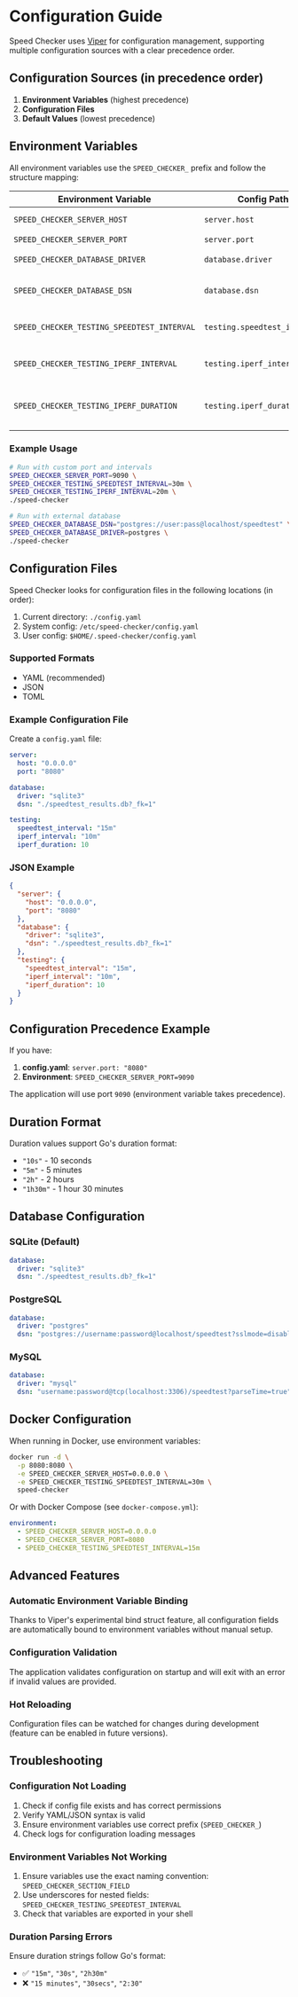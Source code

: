 # Configuration Guide

Speed Checker uses [Viper](https://github.com/spf13/viper) for configuration management, supporting multiple configuration sources with a clear precedence order.

## Configuration Sources (in precedence order)

1. **Environment Variables** (highest precedence)
2. **Configuration Files** 
3. **Default Values** (lowest precedence)

## Environment Variables

All environment variables use the `SPEED_CHECKER_` prefix and follow the structure mapping:

| Environment Variable | Config Path | Default | Description |
|---------------------|-------------|---------|-------------|
| `SPEED_CHECKER_SERVER_HOST` | `server.host` | `localhost` | Server bind address |
| `SPEED_CHECKER_SERVER_PORT` | `server.port` | `8080` | Server port |
| `SPEED_CHECKER_DATABASE_DRIVER` | `database.driver` | `sqlite3` | Database driver |
| `SPEED_CHECKER_DATABASE_DSN` | `database.dsn` | `./speedtest_results.db?_fk=1` | Database connection string |
| `SPEED_CHECKER_TESTING_SPEEDTEST_INTERVAL` | `testing.speedtest_interval` | `15m` | Interval between speed tests |
| `SPEED_CHECKER_TESTING_IPERF_INTERVAL` | `testing.iperf_interval` | `10m` | Interval between iperf tests |
| `SPEED_CHECKER_TESTING_IPERF_DURATION` | `testing.iperf_duration` | `10` | Duration of each iperf test in seconds |

### Example Usage

```bash
# Run with custom port and intervals
SPEED_CHECKER_SERVER_PORT=9090 \
SPEED_CHECKER_TESTING_SPEEDTEST_INTERVAL=30m \
SPEED_CHECKER_TESTING_IPERF_INTERVAL=20m \
./speed-checker

# Run with external database
SPEED_CHECKER_DATABASE_DSN="postgres://user:pass@localhost/speedtest" \
SPEED_CHECKER_DATABASE_DRIVER=postgres \
./speed-checker
```

## Configuration Files

Speed Checker looks for configuration files in the following locations (in order):

1. Current directory: `./config.yaml`
2. System config: `/etc/speed-checker/config.yaml`
3. User config: `$HOME/.speed-checker/config.yaml`

### Supported Formats

- YAML (recommended)
- JSON
- TOML

### Example Configuration File

Create a `config.yaml` file:

```yaml
server:
  host: "0.0.0.0"
  port: "8080"

database:
  driver: "sqlite3"
  dsn: "./speedtest_results.db?_fk=1"

testing:
  speedtest_interval: "15m"
  iperf_interval: "10m"
  iperf_duration: 10
```

### JSON Example

```json
{
  "server": {
    "host": "0.0.0.0",
    "port": "8080"
  },
  "database": {
    "driver": "sqlite3",
    "dsn": "./speedtest_results.db?_fk=1"
  },
  "testing": {
    "speedtest_interval": "15m",
    "iperf_interval": "10m",
    "iperf_duration": 10
  }
}
```

## Configuration Precedence Example

If you have:

1. **config.yaml**: `server.port: "8080"`
2. **Environment**: `SPEED_CHECKER_SERVER_PORT=9090`

The application will use port `9090` (environment variable takes precedence).

## Duration Format

Duration values support Go's duration format:

- `"10s"` - 10 seconds
- `"5m"` - 5 minutes  
- `"2h"` - 2 hours
- `"1h30m"` - 1 hour 30 minutes

## Database Configuration

### SQLite (Default)

```yaml
database:
  driver: "sqlite3"
  dsn: "./speedtest_results.db?_fk=1"
```

### PostgreSQL

```yaml
database:
  driver: "postgres"
  dsn: "postgres://username:password@localhost/speedtest?sslmode=disable"
```

### MySQL

```yaml
database:
  driver: "mysql"
  dsn: "username:password@tcp(localhost:3306)/speedtest?parseTime=true"
```

## Docker Configuration

When running in Docker, use environment variables:

```bash
docker run -d \
  -p 8080:8080 \
  -e SPEED_CHECKER_SERVER_HOST=0.0.0.0 \
  -e SPEED_CHECKER_TESTING_SPEEDTEST_INTERVAL=30m \
  speed-checker
```

Or with Docker Compose (see `docker-compose.yml`):

```yaml
environment:
  - SPEED_CHECKER_SERVER_HOST=0.0.0.0
  - SPEED_CHECKER_SERVER_PORT=8080
  - SPEED_CHECKER_TESTING_SPEEDTEST_INTERVAL=15m
```

## Advanced Features

### Automatic Environment Variable Binding

Thanks to Viper's experimental bind struct feature, all configuration fields are automatically bound to environment variables without manual setup.

### Configuration Validation

The application validates configuration on startup and will exit with an error if invalid values are provided.

### Hot Reloading

Configuration files can be watched for changes during development (feature can be enabled in future versions).

## Troubleshooting

### Configuration Not Loading

1. Check if config file exists and has correct permissions
2. Verify YAML/JSON syntax is valid
3. Ensure environment variables use correct prefix (`SPEED_CHECKER_`)
4. Check logs for configuration loading messages

### Environment Variables Not Working

1. Ensure variables use the exact naming convention: `SPEED_CHECKER_SECTION_FIELD`
2. Use underscores for nested fields: `SPEED_CHECKER_TESTING_SPEEDTEST_INTERVAL`
3. Check that variables are exported in your shell

### Duration Parsing Errors

Ensure duration strings follow Go's format:
- ✅ `"15m"`, `"30s"`, `"2h30m"`
- ❌ `"15 minutes"`, `"30secs"`, `"2:30"` 